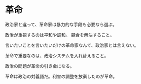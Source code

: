 # 革命

政治家と違って、革命家は暴力的な手段も必要なら選ぶ。

政治が重視するのは平和や調和。
競合を解決すること。

言いたいことを言いたいだけの革命家なんて、政治家とは言えない。

革命で重要なのは、政治システムを入れ替えること。

政治の問題が革命の引き金になる。

革命は政治の対義語だ。利害の調整を放棄したのが革命。

